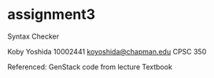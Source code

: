 # assignment3
Syntax Checker

Koby Yoshida
10002441
koyoshida@chapman.edu
CPSC 350

Referenced:
GenStack code from lecture
Textbook
